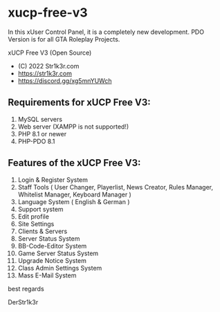 # xucp-free-v3
In this xUser Control Panel, it is a completely new development. PDO Version is for all GTA Roleplay Projects.


xUCP Free V3 (Open Source)
*  (C) 2022 Str1k3r.com
*  https://str1k3r.com
*  https://discord.gg/xg5mnYUWch

## Requirements for xUCP Free V3:

  1. MySQL servers
  2. Web server (XAMPP is not supported!)
  3. PHP 8.1 or newer
  4. PHP-PDO 8.1

## Features of the xUCP Free V3:

  1. Login & Register System
  2. Staff Tools ( User Changer, Playerlist, News Creator, Rules Manager, Whitelist Manager, Keyboard Manager )
  3. Language System ( English & German )
  4. Support system
  5. Edit profile
  6. Site Settings
  7. Clients & Servers
  8. Server Status System
  9. BB-Code-Editor System
 10. Game Server Status System
 11. Upgrade Notice System
 12. Class Admin Settings System
 13. Mass E-Mail System


best regards

DerStr1k3r
